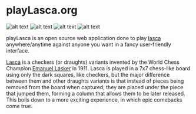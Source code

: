 # playLasca.org

![alt text](https://img.shields.io/github/license/forensor/lasca) ![alt text](https://img.shields.io/badge/Twitter-%40forensor-blue) ![alt text](https://img.shields.io/npm/v/express?label=express) ![alt text](https://img.shields.io/npm/v/socket.io?label=socket.io)

playLasca is an open source web application done to play [lasca](https://en.wikipedia.org/wiki/Lasca "Lasca game article") anywhere/anytime against anyone you want in a fancy user-friendly interface.

[Lasca](https://en.wikipedia.org/wiki/Lasca "Lasca game article") is a checkers (or draughts) variants invented by the World Chess Champion [Emanuel Lasker](https://en.wikipedia.org/wiki/Emanuel_Lasker "The Master") in 1911. Lasca is played in a 7x7 chess-like board using only the dark squares, like checkers, but the major difference between them and other draughts variants is that instead of pieces being removed from the board when captured, they are placed under the piece that jumped them, forming a column that allows them to be later released. This boils down to a more exciting experience, in which epic comebacks come true.

